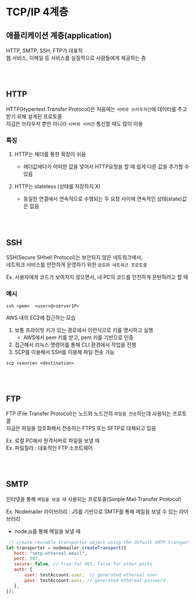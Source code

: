 # TCP/IP 4계층 

## 애플리케이션 계층(application)

HTTP, SMTP, SSH, FTP가 대표적  
웹 서비스, 이메일 등 서비스를 실질적으로 사람들에게 제공하는 층

<br><br>

## HTTP

HTTP(Hypertext Transfer Protocol)은 처음에는 `서버와 브라우저간`에 데이터를 주고 받기 위해 설계된 프로토콜   
지금은 브라우저 뿐만 아니라 `서버와 서버간` 통신할 때도 많이 이용

### 특징 

1. HTTP는 헤더를 통한 확장이 쉬움
   * 헤더값에다가 어떠한 값을 넣어서 HTTP요청을 할 때 쉽게 다른 값을 추가할 수 있음

2. HTTP는 stateless (상태를 저장하지 X)
   * 동일한 연결에서 연속적으로 수행되는 두 요청 사이에 연속적인 상태(state)값은 없음  
   
<br><br>

## SSH

SSH(Secure SHhell Protocol)는 보안되지 않은 네트워크에서,  
네트워크 서비스를 안전하게 운영하기 위한 `암호화 네트워크 프로토콜`  

Ex. 사용자에게 코드가 보여지지 않으면서, 내 PC의 코드를 안전하게 운반하려고 할 때

### 예시

```
ssh <pem>  <user>@<serverIP>
```

AWS 내의 EC2에 접근하는 모습  
1. 보통 프라이빗 키가 있는 경로에서 이런식으로 키를 명시하고 실행
   * AWS에서 pem 키를 받고, pem 키를 기반으로 인증
2. 접근해서 리눅스 명령어를 통해 CLI 환경에서 작업을 진행
3. SCP를 이용해서 SSH를 이용해 파일 전송 가능  
```
scp <source> <destination>
```

<br><br>

## FTP

FTP (File Transfer Protocol)는 노드와 노드간의 `파일을 전송`하는데 사용되는 프로토콜   
지금은 파일을 암호화해서 전송하는 FTPS 또는 SFTP로 대체되고 있음

Ex. 로컬 PC에서 원격서버로 파일을 보낼 때   
Ex. 파일질라 : 대표적인 FTP 소프트웨어  

<br><br>

## SMTP
인터넷을 통해 `메일을 보낼 때` 사용되는 프로토콜(Simple Mail Transfer Protocol)  

Ex. Nodemailer 라이브러리 : JS를 기반으로 SMTP를 통해 메일을 보낼 수 있는 라이브러리 
* node.js를 통해 메일을 보낼 때

```js
 // create reusable transporter object using the default SMTP transport
let transporter = nodemailer.createTransport({
   host: "smtp.ethereal.email", 
   port: 587,
   secure: false, // true for 465, false for other ports 
   auth: {
       user: testAccount.user,  // generated ethereal user
       pass: testAccount.pass, // generated ethereal password
   }, 
});
```
